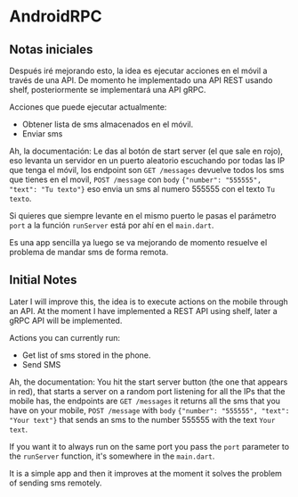 # AndroidRPC

## Notas iniciales

Después iré mejorando esto, la idea es ejecutar acciones en el móvil a través de una API. De momento he implementado una API REST usando shelf, posteriormente se implementará una API gRPC.

Acciones que puede ejecutar actualmente:

* Obtener lista de sms almacenados en el móvil.
* Enviar sms

Ah, la documentación: Le das al botón de start server (el que sale en rojo), eso levanta un servidor en un puerto aleatorio escuchando por todas las IP que tenga el móvil, los endpoint son `GET /messages` devuelve todos los sms que tienes en el movil, `POST /message` con `body` `{"number": "555555", "text": "Tu texto"}` eso envia un sms al numero 555555 con el texto `Tu texto`.

Si quieres que siempre levante en el mismo puerto le pasas el parámetro `port` a la función `runServer` está por ahí en el `main.dart`. 

Es una app sencilla ya luego se va mejorando de momento resuelve el problema de mandar sms de forma remota.

## Initial Notes

Later I will improve this, the idea is to execute actions on the mobile through an API. At the moment I have implemented a REST API using shelf, later a gRPC API will be implemented.

Actions you can currently run:

* Get list of sms stored in the phone.
* Send SMS

Ah, the documentation: You hit the start server button (the one that appears in red), that starts a server on a random port listening for all the IPs that the mobile has, the endpoints are `GET /messages` it returns all the sms that you have on your mobile, `POST /message` with `body` `{"number": "555555", "text": "Your text"}` that sends an sms to the number 555555 with the text `Your text`.

If you want it to always run on the same port you pass the `port` parameter to the `runServer` function, it's somewhere in the `main.dart`.

It is a simple app and then it improves at the moment it solves the problem of sending sms remotely.
